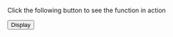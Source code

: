 <html>  
<head>  
<script type = "text/javascript">  
function myfunction() {   
alert("how are you");  
         }  
</script>  
</head>  
<body>  
<p>Click the following button to see the function in action</p>  
<input type = "button" onclick = "myfunction()" value = "Display">  
</body>  
</html>  

